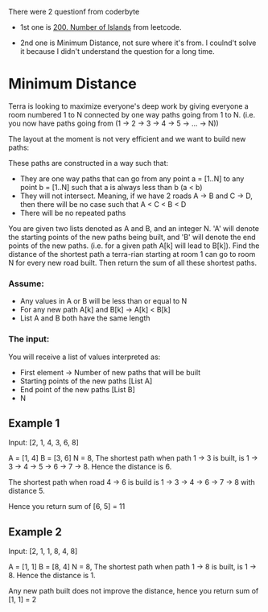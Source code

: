 There were 2 questionf from coderbyte

- 1st one is [200. Number of Islands](https://leetcode.com/problems/number-of-islands/description/) from leetcode.

- 2nd one is Minimum Distance, not sure where it's from. I coulnd't solve it because I didn't understand the question for a long time.

# Minimum Distance

Terra is looking to maximize everyone's deep work by giving everyone a room numbered 1 to N connected by one way paths going from 1 to N. (i.e. you now have paths going from (1 -> 2 -> 3 -> 4 -> 5 -> ... -> N))

The layout at the moment is not very efficient and we want to build new paths:

These paths are constructed in a way such that:

- They are one way paths that can go from any point a = [1..N] to any point b = [1..N] such that a is always less than b (a < b)
- They will not intersect. Meaning, if we have 2 roads A -> B and C -> D, then there will be no case such that A < C < B < D
- There will be no repeated paths

You are given two lists denoted as A and B, and an integer N. 'A' will denote the starting points of the new paths being built, and 'B' will denote the end points of the new paths. (i.e. for a given path A[k] will lead to B[k]). Find the distance of the shortest path a terra-rian starting at room 1 can go to room N for every new road built. Then return the sum of all these shortest paths.

### Assume:

- Any values in A or B will be less than or equal to N
- For any new path A[k] and B[k] -> A[k] < B[k]
- List A and B both have the same length

### The input:

You will receive a list of values interpreted as:

- First element -> Number of new paths that will be built
- Starting points of the new paths [List A]
- End point of the new paths [List B]
- N

## Example 1

Input: [2, 1, 4, 3, 6, 8]

A = [1, 4] B = [3, 6] N = 8, The shortest path when path 1 -> 3 is built, is 1 -> 3 -> 4 -> 5 -> 6 -> 7 -> 8. Hence the distance is 6.

The shortest path when road 4 -> 6 is build is 1 -> 3 -> 4 -> 6 -> 7 -> 8 with distance 5.

Hence you return sum of [6, 5] = 11

## Example 2

Input: [2, 1, 1, 8, 4, 8]

A = [1, 1] B = [8, 4] N = 8, The shortest path when path 1 -> 8 is built, is 1 -> 8. Hence the distance is 1.

Any new path built does not improve the distance, hence you return sum of [1, 1] = 2

